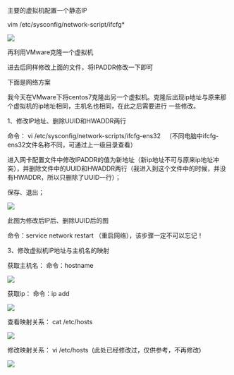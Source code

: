 主要的虚拟机配置一个静态IP

vim /etc/sysconfig/network-script/ifcfg*

![](https://gitee.com/hxc8/images7/raw/master/img/202407190755411.jpg)





再利用VMware克隆一个虚拟机

进去后同样修改上面的文件，将IPADDR修改一下即可













下面是网络方案



我今天在VMware下将centos7克隆出另一个虚拟机。克隆后出现ip地址与原来那个虚拟机的ip地址相同，主机名也相同，在此之后需要进行 一些修改。



1、修改IP地址、删除UUID和HWADDR两行



命令： vi /etc/sysconfig/network-scripts/ifcfg-ens32   （不同电脑中ifcfg-ens32文件名称不同，可通过上一级目录查看）



进入网卡配置文件中修改IPADDR的值为新地址（新ip地址不可与原来ip地址冲突），并删除文件中的UUID和HWADDR两行（我进入到这个文件中的时候，并没有HWADDR，所以只删除了UUID一行）；



保存、退出；



![](https://gitee.com/hxc8/images7/raw/master/img/202407190755460.jpg)



此图为修改后IP后、删除UUID后的图

命令：service network restart （重启网络），该步骤一定不可以忘记！



3、修改虚拟机IP地址与主机名的映射



获取主机名： 命令：hostname

![](https://gitee.com/hxc8/images7/raw/master/img/202407190755747.jpg)



获取ip： 命令：ip add

![](https://gitee.com/hxc8/images7/raw/master/img/202407190755763.jpg)



查看映射关系： cat /etc/hosts

![](https://gitee.com/hxc8/images7/raw/master/img/202407190755832.jpg)



修改映射关系： vi /etc/hosts  (此处已经修改过，仅供参考，不再修改)

![](https://gitee.com/hxc8/images7/raw/master/img/202407190755638.jpg)

